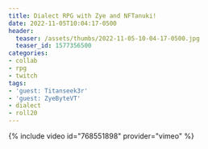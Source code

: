 ```yaml
---
title: Dialect RPG with Zye and NFTanuki!
date: 2022-11-05T10:04:17-0500
header:
  teaser: /assets/thumbs/2022-11-05-10-04-17-0500.jpg
  teaser_id: 1577356500
categories:
- collab
- rpg
- twitch
tags:
- 'guest: Titanseek3r'
- 'guest: ZyeByteVT'
- dialect
- roll20
---
```

{% include video id="768551898" provider="vimeo" %}
